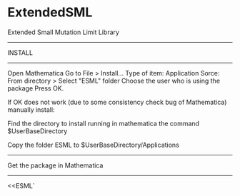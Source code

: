 # ExtendedSML
Extended Small Mutation Limit Library

************************************************
INSTALL
************************************************

Open Mathematica
Go to File > Install...
Type of item: Application
Sorce: From directory > Select "ESML" folder
Choose the user who is using the package 
Press OK.

If OK does not work (due to some consistency check bug of Mathematica) manually install:

Find the directory to install running in mathematica the command
$UserBaseDirectory

Copy the folder ESML to 
$UserBaseDirectory/Applications


*************************************************
Get the package in Mathematica
************************************************
<<ESML`
